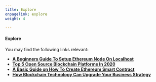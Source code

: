 ```yaml
---
title: Explore
onpagelink: explore
weight: 4

---
```


#### **Explore**

You may find the following links relevant:

*   **[A Beginners Guide To Setup Ethereum Node On Localhost](https://blog.containerize.com/2020/12/23/a-beginners-guide-to-setup-ethereum-node-on-localhost/)**
*   **[Top 5 Open Source Blockchain Platforms In 2020](https://blog.containerize.com/2020/12/11/top-5-open-source-blockchain-platforms-in-2020/)**
*   **[A Basic Guide on How To Create Ethereum Smart Contract](https://blog.containerize.com/2020/12/01/a-basic-guide-on-how-to-create-ethereum-smart-contract/)**
*   **[How Blockchain Technology Can Upgrade Your Business Strategy](https://blog.containerize.com/2020/11/27/how-blockchain-technology-can-upgrade-your-business-strategy/)**
